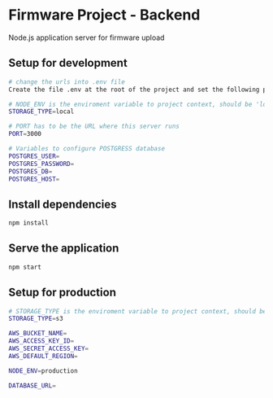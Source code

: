 # Firmware Project - Backend

Node.js application server for firmware upload 

## Setup for development

``` bash
# change the urls into .env file
Create the file .env at the root of the project and set the following properties as you need:

# NODE_ENV is the enviroment variable to project context, should be 'local'
STORAGE_TYPE=local

# PORT has to be the URL where this server runs
PORT=3000

# Variables to configure POSTGRESS database
POSTGRES_USER=
POSTGRES_PASSWORD=
POSTGRES_DB=
POSTGRES_HOST=


```

## Install dependencies
```bash
npm install
```

## Serve the application
```bash
npm start
```

## Setup for production

``` bash
# STORAGE_TYPE is the enviroment variable to project context, should be 's3' 
STORAGE_TYPE=s3

AWS_BUCKET_NAME=
AWS_ACCESS_KEY_ID=
AWS_SECRET_ACCESS_KEY=
AWS_DEFAULT_REGION=

NODE_ENV=production

DATABASE_URL=
